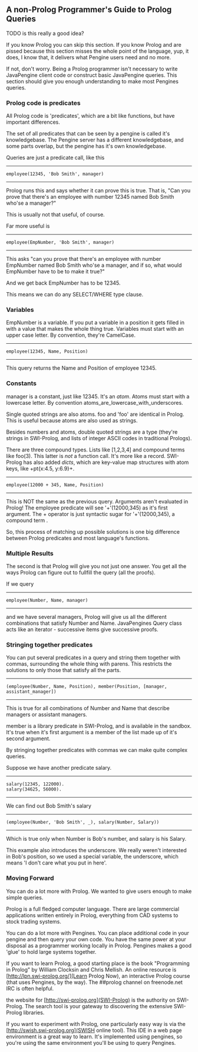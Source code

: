 
## A non-Prolog Programmer's Guide to Prolog Queries

TODO is this really a good idea?

If you know Prolog you can skip this section. If you know Prolog and are pissed because this section misses the whole point of the language, yup, it does, I know that, it delivers what Pengine users need and no more.

If not, don't worry. Being a Prolog programmer isn't necessary to write JavaPengine client code or construct basic JavaPengine queries. This section should give you enough understanding to make most Pengines queries.

### Prolog code is predicates

All Prolog code is 'predicates', which are a bit like functions, but have important differences.

The set of all predicates that can be seen by a pengine is called it's knowledgebase. The Pengine server has a different knowledgebase, and some parts overlap, but the pengine has it's own knowledgebase.

Queries are just a predicate call, like this 

---
    employee(12345, 'Bob Smith', manager)
---

Prolog runs this and says whether it  can prove this is true. That is, 
"Can you prove that there's an employee with number 12345 named Bob Smith who'se a manager?"

This is usually not that useful, of course. 

Far more useful is 

----
    employee(EmpNumber, 'Bob Smith', manager)
----

This asks "can you prove that there's an employee with number EmpNumber named Bob Smith who'se a manager, and if so, what would EmpNumber
have to be to make it true?"

And we get back EmpNumber has to be 12345.

This means we can do any SELECT/WHERE type clause.

### Variables

EmpNumber is a variable. If you put a variable in a position it gets filled in with a value that makes the whole thing true.
Variables must start with an upper case letter. By convention, they're CamelCase. 

----
    employee(12345, Name, Position)
----

This query returns the Name and Position of employee 12345.

### Constants

manager is a constant, just like 12345. It's an _atom_. Atoms must start with a lowercase letter. By convention atoms_are_lowercase_with_underscores.

Single quoted strings are also atoms. foo and 'foo' are identical in Prolog. This is useful because atoms are also used as strings.

Besides numbers and atoms, double quoted strings are a type (they're strings in SWI-Prolog, and lists of integer ASCII codes in traditional Prologs).

There are three compound types. Lists like [1,2,3,4] and compound terms like foo(3). This latter is _not_ a function call. It's more like a record. SWI-Prolog has also added _dicts_, which are key-value map structures with atom keys, like +pt{x:4.5, y:6.9}+.


----
    employee(12000 + 345, Name, Position)
----

This is NOT the same as the previous query. Arguments aren't evaluated in Prolog! The employee predicate will see '+'(12000,345) as it's first argument. The + operator is just syntactic sugar for '+'(12000,345), a compound term .

So, this process of matching up possible solutions is one big difference between Prolog predicates and most language's functions.

### Multiple Results

The second is that Prolog will give you not just one answer. You get all the ways Prolog can figure out to fullfill the query (all the proofs).

If we query 

----
    employee(Number, Name, manager)
----

and we have several managers, Prolog will give us all the different combinations that satisfy Number and Name. JavaPengines Query class acts like an iterator - successive items give successive proofs.

### Stringing together predicates

You can put several predicates in a query and string them together with commas, surrounding the whole thing with parens. This restricts the solutions to only those that satisfy all the parts.

----
    (employee(Number, Name, Position), member(Position, [manager, assistant_manager])
----

This is true for all combinations of Number and Name that describe managers or assistant managers.

member is a library predicate in SWI-Prolog, and is available in the sandbox. It's true when it's first argument is a member of the list made up of it's second argument.

By stringing together predicates with commas we can make quite complex queries. 

Suppose we have another predicate salary.

----
    salary(12345, 122000).
    salary(34625, 56000).
----

We can find out Bob Smith's salary 

----
    (employee(Number, 'Bob Smith', _), salary(Number, Salary))
----

Which is true only when Number is Bob's number, and salary is his Salary.

This example also introduces the underscore. We really weren't interested in Bob's position, so we used a special variable, the underscore, which means 'I don't care what you put in here'.

### Moving Forward

You can do a lot more with Prolog. We wanted to give users enough to make simple queries.

Prolog is a full fledged computer language. There are large commercial applications written entirely in Prolog, everything from CAD systems to stock trading systems.

You can do a lot more with Pengines. You can place additional code in your pengine and then query your own code. You have the same power at your disposal as a programmer working locally in Prolog. Pengines makes a good 'glue' to hold large systems together.

If you want to learn Prolog, a good starting place is the book "Programming in Prolog" by William Clocksin and Chris Mellish. An online resource is [http://lpn.swi-prolog.org/](Learn Prolog Now), an interactive Prolog course (that uses Pengines, by the way). The ##prolog channel on freenode.net IRC is often helpful.

the website for [http://swi-prolog.org](SWI-Prolog) is the authority on SWI-Prolog. The search tool is your gateway to discovering the extensive SWI-Prolog libraries. 

If you want to experiment with Prolog, one particularly easy way is via the [http://swish.swi-prolog.org](SWISH online tool). This IDE in a web page environment is a great way to learn. It's implemented using pengines, so you're using the same environment you'll be using to query Pengines.
